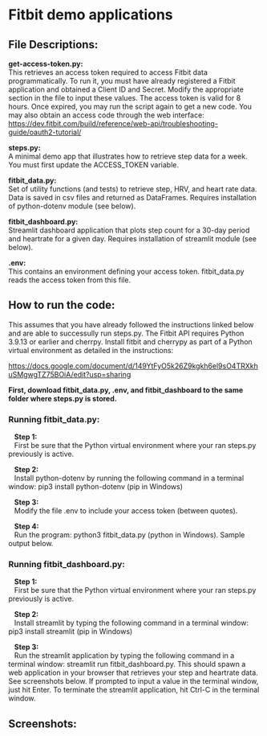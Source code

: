 # Fitbit demo applications

## File Descriptions:

**get-access-token.py:<br>** 
This retrieves an access token required to access Fitbit data programmatically.  To run it, you must have already registered a Fitbit application and obtained a Client ID and Secret.  Modify the appropriate section in the file to input these values.  The access token is valid for 8 hours.  Once expired, you may run the script again to get a new code.  You may also obtain an access code through the web interface:  
https://dev.fitbit.com/build/reference/web-api/troubleshooting-guide/oauth2-tutorial/ 

**steps.py:<br>**
A minimal demo app that illustrates how to retrieve step data for a week.  You must first update the ACCESS_TOKEN variable.

**fitbit_data.py:<br>**
Set of utility functions (and tests) to retrieve step, HRV, and heart rate data.  Data is saved in csv files and returned as DataFrames.  Requires installation of python-dotenv module (see below).  

**fitbit_dashboard.py:<br>** 
Streamlit dashboard application that plots step count for a 30-day period and heartrate for a given day.  Requires installation of streamlit module (see below).

**.env:<br>** 
This contains an environment defining your access token.  fitbit_data.py reads the access token from this file.  

## How to run the code:
This assumes that you have already followed the instructions linked below and are able to successully run steps.py. The Fitbit API requires Python 3.9.13 or earlier and cherrpy.  Install fitbit and cherrypy as part of a Python virtual environment as detailed in the instructions:

https://docs.google.com/document/d/149YtFyO5k26Z9kgkh6el9sO4TRXkhuSMgwgTZ75BOiA/edit?usp=sharing   

**First, download fitbit_data.py, .env, and fitbit_dashboard to the same folder where steps.py is stored.**

### Running fitbit_data.py:
&nbsp;&nbsp;&nbsp;**Step 1:<br>** 
&nbsp;&nbsp;&nbsp;First be sure that the Python virtual environment where your ran steps.py previously is active.  

&nbsp;&nbsp;&nbsp;**Step 2:<br>** 
&nbsp;&nbsp;&nbsp;Install python-dotenv by running the following command in a terminal window: pip3 install python-dotenv (pip in Windows)

&nbsp;&nbsp;&nbsp;**Step 3:<br>** 
&nbsp;&nbsp;&nbsp;Modify the file .env to include your access token (between quotes).  

&nbsp;&nbsp;&nbsp;**Step 4:<br>** 
&nbsp;&nbsp;&nbsp;Run the program: python3 fitbit_data.py (python in Windows).  Sample output below.  

### Running fitbit_dashboard.py:
&nbsp;&nbsp;&nbsp;**Step 1:<br>** 
&nbsp;&nbsp;&nbsp;First be sure that the Python virtual environment where your ran steps.py previously is active.

&nbsp;&nbsp;&nbsp;**Step 2:<br>** 
&nbsp;&nbsp;&nbsp;Install streamlit by typing the following command in a terminal window: pip3 install streamlit (pip in Windows)

&nbsp;&nbsp;&nbsp;**Step 3:<br>** 
&nbsp;&nbsp;&nbsp;Run the streamlit application by typing the following command in a terminal window: streamlit run fitbit_dashboard.py.  This should spawn a web application in your browser that retrieves your step and heartrate data.  See screenshots below.  If prompted to input a value in the terminal window, just hit Enter.  To terminate the streamlit application, hit Ctrl-C in the terminal window.  

## Screenshots:
